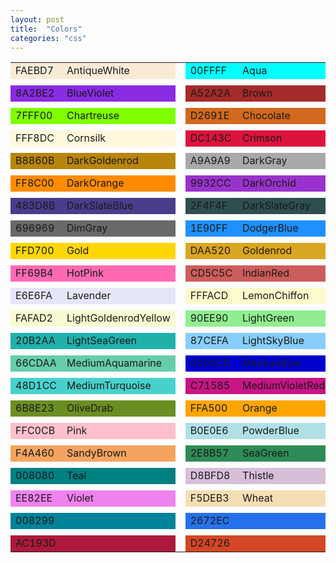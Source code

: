 ```yaml
---
layout: post
title:  "Colors"
categories: "css"
---
```



<table border="0" cellpadding="5" cellspacing="0">
	<tr>
		<td bgcolor="#FAEBD7">FAEBD7</td>
		<td bgcolor="#FAEBD7">AntiqueWhite</td>
		<td></td>
		<td bgcolor="#00FFFF">00FFFF</td>
		<td bgcolor="#00FFFF">Aqua</td>
		<td></td>
		<td bgcolor="#7FFFD4">7FFFD4</td>
		<td bgcolor="#7FFFD4">Aquamarine</td>
		<td></td>
		<td bgcolor="#FFEBCD">FFEBCD</td>
		<td bgcolor="#FFEBCD">BlanchedAlmond</td>
		<td></td>
	</tr>
	<tr height="10"></tr>
	<tr>
		<td bgcolor="#8A2BE2">8A2BE2</td>
		<td bgcolor="#8A2BE2">BlueViolet</td>
		<td></td>
		<td bgcolor="#A52A2A">A52A2A</td>
		<td bgcolor="#A52A2A">Brown</td>
		<td></td>
		<td bgcolor="#DEB887">DEB887</td>
		<td bgcolor="#DEB887">BurlyWood</td>
		<td></td>
		<td bgcolor="#5F9EA0">5F9EA0</td>
		<td bgcolor="#5F9EA0">CadetBlue</td>
		<td></td>
	</tr>
	<tr height="10"></tr>
	<tr>
		<td bgcolor="#7FFF00">7FFF00</td>
		<td bgcolor="#7FFF00">Chartreuse</td>
		<td></td>
		<td bgcolor="#D2691E">D2691E</td>
		<td bgcolor="#D2691E">Chocolate</td>
		<td></td>
		<td bgcolor="#FF7F50">FF7F50</td>
		<td bgcolor="#FF7F50">Coral</td>
		<td></td>
		<td bgcolor="#6495ED">6495ED</td>
		<td bgcolor="#6495ED">CornflowerBlue</td>
		<td></td>
	</tr>
	<tr height="10"></tr>
	<tr>
		<td bgcolor="#FFF8DC">FFF8DC</td>
		<td bgcolor="#FFF8DC">Cornsilk</td>
		<td></td>
		<td bgcolor="#DC143C">DC143C</td>
		<td bgcolor="#DC143C">Crimson</td>
		<td></td>
		<td bgcolor="#00008B">00008B</td>
		<td bgcolor="#00008B">DarkBlue</td>
		<td></td>
		<td bgcolor="#008B8B">008B8B</td>
		<td bgcolor="#008B8B">DarkCyan</td>
		<td></td>
	</tr>
	<tr height="10"></tr>
	<tr>
		<td bgcolor="#B8860B">B8860B</td>
		<td bgcolor="#B8860B">DarkGoldenrod</td>
		<td></td>
		<td bgcolor="#A9A9A9">A9A9A9</td>
		<td bgcolor="#A9A9A9">DarkGray</td>
		<td></td>
		<td bgcolor="#006400">006400</td>
		<td bgcolor="#006400">DarkGreen</td>
		<td></td>
		<td bgcolor="#8B008B">8B008B</td>
		<td bgcolor="#8B008B">DarkMagenta</td>
		<td></td>
	</tr>
	<tr height="10"></tr>
	<tr>
		<td bgcolor="#FF8C00">FF8C00</td>
		<td bgcolor="#FF8C00">DarkOrange</td>
		<td></td>
		<td bgcolor="#9932CC">9932CC</td>
		<td bgcolor="#9932CC">DarkOrchid</td>
		<td></td>
		<td bgcolor="#8B0000">8B0000</td>
		<td bgcolor="#8B0000">DarkRed</td>
		<td></td>
		<td bgcolor="#8FBC8F">8FBC8F</td>
		<td bgcolor="#8FBC8F">DarkSeaGreen</td>
		<td></td>
	</tr>
	<tr height="10"></tr>
	<tr>
		<td bgcolor="#483D8B">483D8B</td>
		<td bgcolor="#483D8B">DarkSlateBlue</td>
		<td></td>
		<td bgcolor="#2F4F4F">2F4F4F</td>
		<td bgcolor="#2F4F4F">DarkSlateGray</td>
		<td></td>
		<td bgcolor="#FF1493">FF1493</td>
		<td bgcolor="#FF1493">DeepPink</td>
		<td></td>
		<td bgcolor="#00BFFF">00BFFF</td>
		<td bgcolor="#00BFFF">DeepSkyBlue</td>
		<td></td>
	</tr>
	<tr height="10"></tr>
	<tr>
		<td bgcolor="#696969">696969</td>
		<td bgcolor="#696969">DimGray</td>
		<td></td>
		<td bgcolor="#1E90FF">1E90FF</td>
		<td bgcolor="#1E90FF">DodgerBlue</td>
		<td></td>
		<td bgcolor="#B22222">B22222</td>
		<td bgcolor="#B22222">Firebrick</td>
		<td></td>
		<td bgcolor="#228B22">228B22</td>
		<td bgcolor="#228B22">ForestGreen</td>
		<td></td>
	</tr>
	<tr height="10"></tr>
	<tr>
		<td bgcolor="#FFD700">FFD700</td>
		<td bgcolor="#FFD700">Gold</td>
		<td></td>
		<td bgcolor="#DAA520">DAA520</td>
		<td bgcolor="#DAA520">Goldenrod</td>
		<td></td>
		<td bgcolor="#008000">008000</td>
		<td bgcolor="#008000">Green</td>
		<td></td>
		<td bgcolor="#ADFF2F">ADFF2F</td>
		<td bgcolor="#ADFF2F">GreenYellow</td>
		<td></td>
	</tr>
	<tr height="10"></tr>
	<tr>
		<td bgcolor="#FF69B4">FF69B4</td>
		<td bgcolor="#FF69B4">HotPink</td>
		<td></td>
		<td bgcolor="#CD5C5C">CD5C5C</td>
		<td bgcolor="#CD5C5C">IndianRed</td>
		<td></td>
		<td bgcolor="#4B0082">4B0082</td>
		<td bgcolor="#4B0082">Indigo</td>
		<td></td>
		<td bgcolor="#FFFFF0">FFFFF0</td>
		<td bgcolor="#FFFFF0">Ivory</td>
		<td></td>
	</tr>
	<tr height="10"></tr>
	<tr>
		<td bgcolor="#E6E6FA">E6E6FA</td>
		<td bgcolor="#E6E6FA">Lavender</td>
		<td></td>
		<td bgcolor="#FFFACD">FFFACD</td>
		<td bgcolor="#FFFACD">LemonChiffon</td>
		<td></td>
		<td bgcolor="#ADD8E6">ADD8E6</td>
		<td bgcolor="#ADD8E6">LightBlue</td>
		<td></td>
		<td bgcolor="#F08080">F08080</td>
		<td bgcolor="#F08080">LightCoral</td>
		<td></td>
	</tr>
	<tr height="10"></tr>
	<tr>
		<td bgcolor="#FAFAD2">FAFAD2</td>
		<td bgcolor="#FAFAD2">LightGoldenrodYellow</td>
		<td></td>
		<td bgcolor="#90EE90">90EE90</td>
		<td bgcolor="#90EE90">LightGreen</td>
		<td></td>
		<td bgcolor="#FFB6C1">FFB6C1</td>
		<td bgcolor="#FFB6C1">LightPink</td>
		<td></td>
		<td bgcolor="#FFA07A">FFA07A</td>
		<td bgcolor="#FFA07A">LightSalmon</td>
		<td></td>
	</tr>
	<tr height="10"></tr>
	<tr>
		<td bgcolor="#20B2AA">20B2AA</td>
		<td bgcolor="#20B2AA">LightSeaGreen</td>
		<td></td>
		<td bgcolor="#87CEFA">87CEFA</td>
		<td bgcolor="#87CEFA">LightSkyBlue</td>
		<td></td>
		<td bgcolor="#FFFFE0">FFFFE0</td>
		<td bgcolor="#FFFFE0">LightYellow</td>
		<td></td>
		<td bgcolor="#32CD32">32CD32</td>
		<td bgcolor="#32CD32">LimeGreen</td>
		<td></td>
	</tr>
	<tr height="10"></tr>
	<tr>
		<td bgcolor="#66CDAA">66CDAA</td>
		<td bgcolor="#66CDAA">MediumAquamarine</td>
		<td></td>
		<td bgcolor="#0000CD">0000CD</td>
		<td bgcolor="#0000CD">MediumBlue</td>
		<td></td>
		<td bgcolor="#BA55D3">BA55D3</td>
		<td bgcolor="#BA55D3">MediumOrchid</td>
		<td></td>
		<td bgcolor="#3CB371">3CB371</td>
		<td bgcolor="#3CB371">MediumSeaGreen</td>
		<td></td>
	</tr>
	<tr height="10"></tr>
	<tr>
		<td bgcolor="#48D1CC">48D1CC</td>
		<td bgcolor="#48D1CC">MediumTurquoise</td>
		<td></td>
		<td bgcolor="#C71585">C71585</td>
		<td bgcolor="#C71585">MediumVioletRed</td>
		<td></td>
		<td bgcolor="#191970">191970</td>
		<td bgcolor="#191970">MidnightBlue</td>
		<td></td>
		<td bgcolor="#FFE4E1">FFE4E1</td>
		<td bgcolor="#FFE4E1">MistyRose</td>
		<td></td>
	</tr>
	<tr height="10"></tr>
	<tr>
		<td bgcolor="#6B8E23">6B8E23</td>
		<td bgcolor="#6B8E23">OliveDrab</td>
		<td></td>
		<td bgcolor="#FFA500">FFA500</td>
		<td bgcolor="#FFA500">Orange</td>
		<td></td>
		<td bgcolor="#FF4500">FF4500</td>
		<td bgcolor="#FF4500">OrangeRed</td>
		<td></td>
		<td bgcolor="#AFEEEE">AFEEEE</td>
		<td bgcolor="#AFEEEE">PaleTurquoise</td>
		<td></td>
	</tr>
	<tr height="10"></tr>
	<tr>
		<td bgcolor="#FFC0CB">FFC0CB</td>
		<td bgcolor="#FFC0CB">Pink</td>
		<td></td>
		<td bgcolor="#B0E0E6">B0E0E6</td>
		<td bgcolor="#B0E0E6">PowderBlue</td>
		<td></td>
		<td bgcolor="#4169E1">4169E1</td>
		<td bgcolor="#4169E1">RoyalBlue</td>
		<td></td>
		<td bgcolor="#8B4513">8B4513</td>
		<td bgcolor="#8B4513">SaddleBrown</td>
		<td></td>
	</tr>
	<tr height="10"></tr>
	<tr>
		<td bgcolor="#F4A460">F4A460</td>
		<td bgcolor="#F4A460">SandyBrown</td>
		<td></td>
		<td bgcolor="#2E8B57">2E8B57</td>
		<td bgcolor="#2E8B57">SeaGreen</td>
		<td></td>
		<td bgcolor="#C0C0C0">C0C0C0</td>
		<td bgcolor="#C0C0C0">Silver</td>
		<td></td>
		<td bgcolor="#87CEEB">87CEEB</td>
		<td bgcolor="#87CEEB">SkyBlue</td>
		<td></td>
	</tr>
	<tr height="10"></tr>
	<tr>
		<td bgcolor="#008080">008080</td>
		<td bgcolor="#008080">Teal</td>
		<td></td>
		<td bgcolor="#D8BFD8">D8BFD8</td>
		<td bgcolor="#D8BFD8">Thistle</td>
		<td></td>
		<td bgcolor="#FF6347">FF6347</td>
		<td bgcolor="#FF6347">Tomato</td>
		<td></td>
		<td bgcolor="#40E0D0">40E0D0</td>
		<td bgcolor="#40E0D0">Turquoise</td>
		<td></td>
	</tr>
	<tr height="10"></tr>
	<tr>
		<td bgcolor="#EE82EE">EE82EE</td>
		<td bgcolor="#EE82EE">Violet</td>
		<td></td>
		<td bgcolor="#F5DEB3">F5DEB3</td>
		<td bgcolor="#F5DEB3">Wheat</td>
		<td></td>
		<td bgcolor="#F5F5F5">F5F5F5</td>
		<td bgcolor="#F5F5F5">WhiteSmoke</td>
		<td></td>
		<td bgcolor="#9ACD32">9ACD32</td>
		<td bgcolor="#9ACD32">YellowGreen</td>
		<td></td>
	</tr>
	<tr height="10"></tr>
	<tr>
		<td bgcolor="#008299">008299</td>
		<td bgcolor="#008299"></td>
		<td></td>
		<td bgcolor="#2672EC">2672EC</td>
		<td bgcolor="#2672EC"></td>
		<td></td>
		<td bgcolor="#8C0095">8C0095</td>
		<td bgcolor="#8C0095"></td>
		<td></td>
		<td bgcolor="#5133AB">5133AB</td>
		<td bgcolor="#5133AB"></td>
		<td></td>
	</tr>
	<tr height="10"></tr>
	<tr>
		<td bgcolor="#AC193D">AC193D</td>
		<td bgcolor="#AC193D"></td>
		<td></td>
		<td bgcolor="#D24726">D24726</td>
		<td bgcolor="#D24726"></td>
		<td></td>
		<td bgcolor="#008A00">008A00</td>
		<td bgcolor="#008A00"></td>
		<td></td>
		<td bgcolor="#094AB2">094AB2</td>
		<td bgcolor="#094AB2"></td>
		<td></td>
	</tr>
</table>
